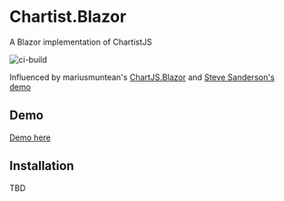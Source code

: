 # Chartist.Blazor
A Blazor implementation of ChartistJS

![ci-build](https://github.com/sxotney/Chartist.Blazor/workflows/ci-build/badge.svg)

Influenced by mariusmuntean's [ChartJS.Blazor](https://github.com/mariusmuntean/ChartJs.Blazor) and [Steve Sanderson's demo](https://github.com/SteveSandersonMS/presentation-2020-01-NdcBlazorComponentLibraries)

## Demo

[Demo here](https://chartistblazordemo.azurewebsites.net/)

## Installation

TBD

<!--

To Install 

```ps1
Install-Package Chartist.Blazor
```
or
```
dotnet add package Chartist.Blazor
```

For client-side and server-side Blazor - add script section to index.html or _Host.cshtml (head section)

```xml
    <link href="_content/Chartist.Blazor/chartist.min.css" rel="stylesheet" />
    <script src="_content/Chartist.Blazor/chartist.min.js"></script>
    <script src="_content/Chartist.Blazor/blazorChartistInterop.js"></script>
```
-->